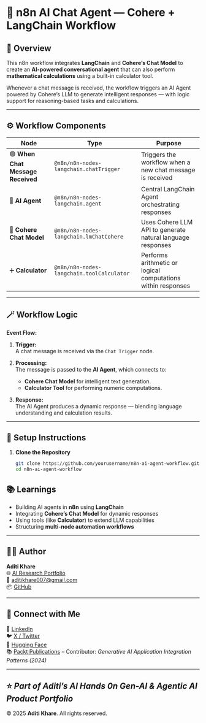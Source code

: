 # 🤖 n8n AI Chat Agent — Cohere + LangChain Workflow

## 🧠 Overview
This n8n workflow integrates **LangChain** and **Cohere’s Chat Model** to create an **AI-powered conversational agent** that can also perform **mathematical calculations** using a built-in calculator tool.

Whenever a chat message is received, the workflow triggers an AI Agent powered by Cohere’s LLM to generate intelligent responses — with logic support for reasoning-based tasks and calculations.

---

## ⚙️ Workflow Components

| Node | Type | Purpose |
|------|------|----------|
| 🟢 **When Chat Message Received** | `@n8n/n8n-nodes-langchain.chatTrigger` | Triggers the workflow when a new chat message is received |
| 🧩 **AI Agent** | `@n8n/n8n-nodes-langchain.agent` | Central LangChain Agent orchestrating responses |
| 💬 **Cohere Chat Model** | `@n8n/n8n-nodes-langchain.lmChatCohere` | Uses Cohere LLM API to generate natural language responses |
| ➕ **Calculator** | `@n8n/n8n-nodes-langchain.toolCalculator` | Performs arithmetic or logical computations within responses |

---

## 🪄 Workflow Logic

**Event Flow:**

1. **Trigger:**  
   A chat message is received via the `Chat Trigger` node.

2. **Processing:**  
   The message is passed to the **AI Agent**, which connects to:
   - **Cohere Chat Model** for intelligent text generation.
   - **Calculator Tool** for performing numeric computations.

3. **Response:**  
   The AI Agent produces a dynamic response — blending language understanding and calculation results.

---

## 🚀 Setup Instructions

1. **Clone the Repository**
   ```bash
   git clone https://github.com/yourusername/n8n-ai-agent-workflow.git
   cd n8n-ai-agent-workflow

## 📚 Learnings

- Building AI agents in **n8n** using **LangChain**  
- Integrating **Cohere’s Chat Model** for dynamic responses  
- Using tools (like **Calculator**) to extend LLM capabilities  
- Structuring **multi-node automation workflows**  

---

## 🧑‍💻 Author

**Aditi Khare**  
🌐 [AI Research Portfolio](https://aditikhare007.github.io/AI_Research_Junction_Aditi_Khare/)  
💌 [aditikhare007@gmail.com](mailto:aditikhare007@gmail.com)  
📦 [GitHub](https://github.com/aditikhare007)

---

## 🤝 Connect with Me

💼 [LinkedIn](https://www.linkedin.com/in/aditikhare007)  
🐦 [X / Twitter](https://twitter.com/AditiKhare007)  
🤗 [Hugging Face](https://huggingface.co/AditiKhare007)  
📚 [Packt Publications](https://www.packtpub.com/) – Contributor: *Generative AI Application Integration Patterns (2024)*  

---

⭐ *Part of Aditi’s AI Hands 0n Gen-AI & Agentic AI Product Portfolio*  
---

© 2025 **Aditi Khare**. All rights reserved.


